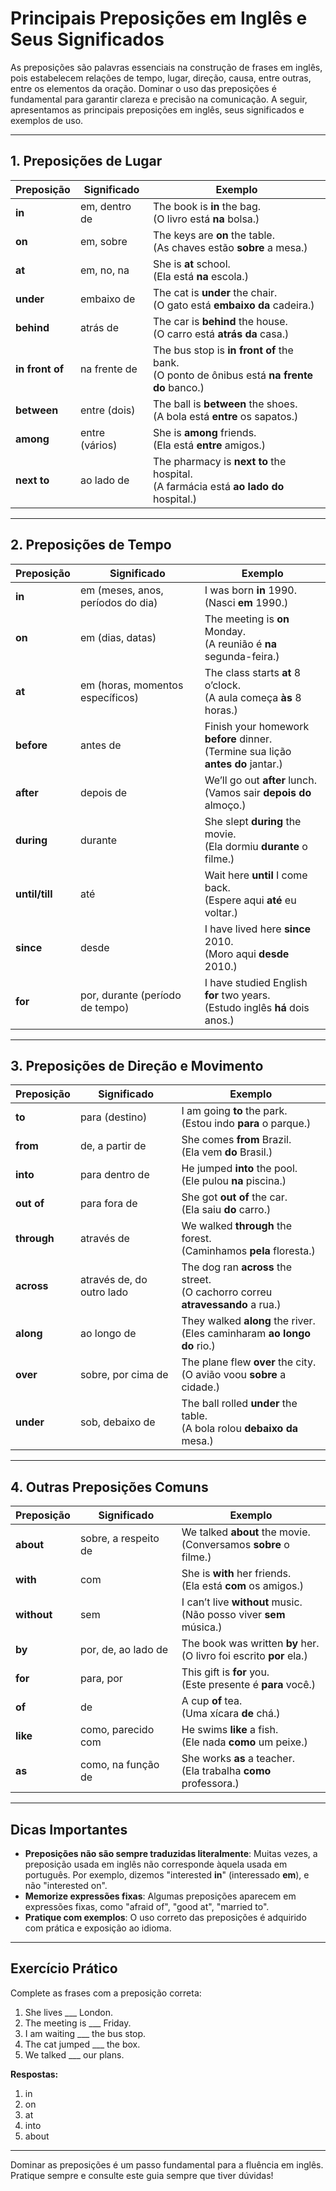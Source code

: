 
# Principais Preposições em Inglês e Seus Significados

As preposições são palavras essenciais na construção de frases em inglês, pois estabelecem relações de tempo, lugar, direção, causa, entre outras, entre os elementos da oração. Dominar o uso das preposições é fundamental para garantir clareza e precisão na comunicação. A seguir, apresentamos as principais preposições em inglês, seus significados e exemplos de uso.

---

## 1. Preposições de Lugar

| Preposição | Significado         | Exemplo                                      |
|------------|--------------------|----------------------------------------------|
| **in**     | em, dentro de      | The book is **in** the bag. <br> (O livro está **na** bolsa.) |
| **on**     | em, sobre          | The keys are **on** the table. <br> (As chaves estão **sobre** a mesa.) |
| **at**     | em, no, na         | She is **at** school. <br> (Ela está **na** escola.) |
| **under**  | embaixo de         | The cat is **under** the chair. <br> (O gato está **embaixo da** cadeira.) |
| **behind** | atrás de           | The car is **behind** the house. <br> (O carro está **atrás da** casa.) |
| **in front of** | na frente de  | The bus stop is **in front of** the bank. <br> (O ponto de ônibus está **na frente do** banco.) |
| **between**| entre (dois)       | The ball is **between** the shoes. <br> (A bola está **entre** os sapatos.) |
| **among**  | entre (vários)     | She is **among** friends. <br> (Ela está **entre** amigos.) |
| **next to**| ao lado de         | The pharmacy is **next to** the hospital. <br> (A farmácia está **ao lado do** hospital.) |

---

## 2. Preposições de Tempo

| Preposição | Significado         | Exemplo                                      |
|------------|--------------------|----------------------------------------------|
| **in**     | em (meses, anos, períodos do dia) | I was born **in** 1990. <br> (Nasci **em** 1990.) |
| **on**     | em (dias, datas)   | The meeting is **on** Monday. <br> (A reunião é **na** segunda-feira.) |
| **at**     | em (horas, momentos específicos) | The class starts **at** 8 o’clock. <br> (A aula começa **às** 8 horas.) |
| **before** | antes de           | Finish your homework **before** dinner. <br> (Termine sua lição **antes do** jantar.) |
| **after**  | depois de          | We’ll go out **after** lunch. <br> (Vamos sair **depois do** almoço.) |
| **during** | durante            | She slept **during** the movie. <br> (Ela dormiu **durante** o filme.) |
| **until/till** | até             | Wait here **until** I come back. <br> (Espere aqui **até** eu voltar.) |
| **since**  | desde              | I have lived here **since** 2010. <br> (Moro aqui **desde** 2010.) |
| **for**    | por, durante (período de tempo) | I have studied English **for** two years. <br> (Estudo inglês **há** dois anos.) |

---

## 3. Preposições de Direção e Movimento

| Preposição | Significado         | Exemplo                                      |
|------------|--------------------|----------------------------------------------|
| **to**     | para (destino)     | I am going **to** the park. <br> (Estou indo **para** o parque.) |
| **from**   | de, a partir de    | She comes **from** Brazil. <br> (Ela vem **do** Brasil.) |
| **into**   | para dentro de     | He jumped **into** the pool. <br> (Ele pulou **na** piscina.) |
| **out of** | para fora de       | She got **out of** the car. <br> (Ela saiu **do** carro.) |
| **through**| através de         | We walked **through** the forest. <br> (Caminhamos **pela** floresta.) |
| **across** | através de, do outro lado | The dog ran **across** the street. <br> (O cachorro correu **atravessando** a rua.) |
| **along**  | ao longo de        | They walked **along** the river. <br> (Eles caminharam **ao longo do** rio.) |
| **over**   | sobre, por cima de | The plane flew **over** the city. <br> (O avião voou **sobre** a cidade.) |
| **under**  | sob, debaixo de    | The ball rolled **under** the table. <br> (A bola rolou **debaixo da** mesa.) |

---

## 4. Outras Preposições Comuns

| Preposição | Significado         | Exemplo                                      |
|------------|--------------------|----------------------------------------------|
| **about**  | sobre, a respeito de | We talked **about** the movie. <br> (Conversamos **sobre** o filme.) |
| **with**   | com                | She is **with** her friends. <br> (Ela está **com** os amigos.) |
| **without**| sem                | I can’t live **without** music. <br> (Não posso viver **sem** música.) |
| **by**     | por, de, ao lado de| The book was written **by** her. <br> (O livro foi escrito **por** ela.) |
| **for**    | para, por          | This gift is **for** you. <br> (Este presente é **para** você.) |
| **of**     | de                 | A cup **of** tea. <br> (Uma xícara **de** chá.) |
| **like**   | como, parecido com | He swims **like** a fish. <br> (Ele nada **como** um peixe.) |
| **as**     | como, na função de | She works **as** a teacher. <br> (Ela trabalha **como** professora.) |

---

## Dicas Importantes

- **Preposições não são sempre traduzidas literalmente**: Muitas vezes, a preposição usada em inglês não corresponde àquela usada em português. Por exemplo, dizemos "interested **in**" (interessado **em**), e não "interested on".
- **Memorize expressões fixas**: Algumas preposições aparecem em expressões fixas, como "afraid of", "good at", "married to".
- **Pratique com exemplos**: O uso correto das preposições é adquirido com prática e exposição ao idioma.

---

## Exercício Prático

Complete as frases com a preposição correta:

1. She lives ___ London.
2. The meeting is ___ Friday.
3. I am waiting ___ the bus stop.
4. The cat jumped ___ the box.
5. We talked ___ our plans.

**Respostas:**
1. in
2. on
3. at
4. into
5. about

---

Dominar as preposições é um passo fundamental para a fluência em inglês. Pratique sempre e consulte este guia sempre que tiver dúvidas!
```
